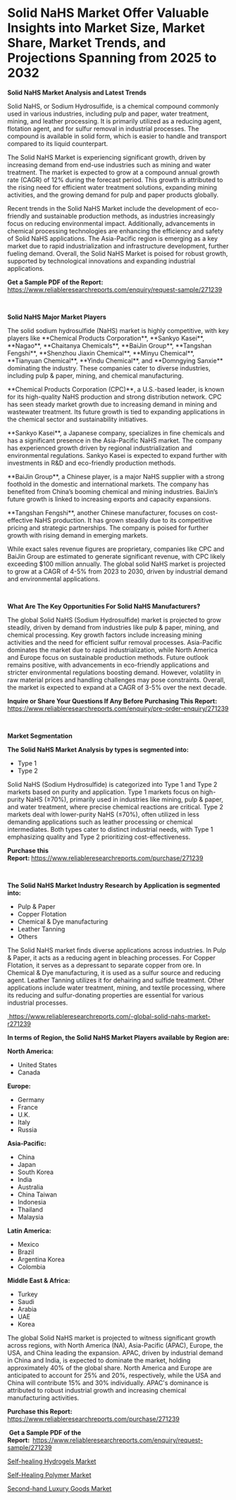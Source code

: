 <p><h1>Solid NaHS Market Offer Valuable Insights into Market Size, Market Share, Market Trends, and Projections Spanning from 2025 to 2032</h1></p><p><strong>Solid NaHS Market Analysis and Latest Trends</strong></p>
<p><p>Solid NaHS, or Sodium Hydrosulfide, is a chemical compound commonly used in various industries, including pulp and paper, water treatment, mining, and leather processing. It is primarily utilized as a reducing agent, flotation agent, and for sulfur removal in industrial processes. The compound is available in solid form, which is easier to handle and transport compared to its liquid counterpart.</p><p>The Solid NaHS Market is experiencing significant growth, driven by increasing demand from end-use industries such as mining and water treatment. The market is expected to grow at a compound annual growth rate (CAGR) of 12% during the forecast period. This growth is attributed to the rising need for efficient water treatment solutions, expanding mining activities, and the growing demand for pulp and paper products globally.</p><p>Recent trends in the Solid NaHS Market include the development of eco-friendly and sustainable production methods, as industries increasingly focus on reducing environmental impact. Additionally, advancements in chemical processing technologies are enhancing the efficiency and safety of Solid NaHS applications. The Asia-Pacific region is emerging as a key market due to rapid industrialization and infrastructure development, further fueling demand. Overall, the Solid NaHS Market is poised for robust growth, supported by technological innovations and expanding industrial applications.</p></p>
<p><strong>Get a Sample PDF of the Report:&nbsp;</strong> <a href="https://www.reliableresearchreports.com/enquiry/request-sample/271239?utm_campaign=40&utm_medium=2&utm_source=Github&utm_content=ia&utm_term=21012025&utm_id=solid-nahs">https://www.reliableresearchreports.com/enquiry/request-sample/271239</a></p>
<p>&nbsp;</p>
<p><strong>Solid NaHS Major Market Players</strong></p>
<p><p>The solid sodium hydrosulfide (NaHS) market is highly competitive, with key players like **Chemical Products Corporation**, **Sankyo Kasei**, **Nagao**, **Chaitanya Chemicals**, **BaiJin Group**, **Tangshan Fengshi**, **Shenzhou Jiaxin Chemical**, **Minyu Chemical**, **Tianyuan Chemical**, **Yindu Chemical**, and **Domngying Sanxie** dominating the industry. These companies cater to diverse industries, including pulp & paper, mining, and chemical manufacturing.</p><p>**Chemical Products Corporation (CPC)**, a U.S.-based leader, is known for its high-quality NaHS production and strong distribution network. CPC has seen steady market growth due to increasing demand in mining and wastewater treatment. Its future growth is tied to expanding applications in the chemical sector and sustainability initiatives.</p><p>**Sankyo Kasei**, a Japanese company, specializes in fine chemicals and has a significant presence in the Asia-Pacific NaHS market. The company has experienced growth driven by regional industrialization and environmental regulations. Sankyo Kasei is expected to expand further with investments in R&D and eco-friendly production methods.</p><p>**BaiJin Group**, a Chinese player, is a major NaHS supplier with a strong foothold in the domestic and international markets. The company has benefited from China’s booming chemical and mining industries. BaiJin’s future growth is linked to increasing exports and capacity expansions.</p><p>**Tangshan Fengshi**, another Chinese manufacturer, focuses on cost-effective NaHS production. It has grown steadily due to its competitive pricing and strategic partnerships. The company is poised for further growth with rising demand in emerging markets.</p><p>While exact sales revenue figures are proprietary, companies like CPC and BaiJin Group are estimated to generate significant revenue, with CPC likely exceeding $100 million annually. The global solid NaHS market is projected to grow at a CAGR of 4-5% from 2023 to 2030, driven by industrial demand and environmental applications.</p></p>
<p>&nbsp;</p>
<p><strong>What Are The Key Opportunities For Solid NaHS Manufacturers?</strong></p>
<p><p>The global Solid NaHS (Sodium Hydrosulfide) market is projected to grow steadily, driven by demand from industries like pulp & paper, mining, and chemical processing. Key growth factors include increasing mining activities and the need for efficient sulfur removal processes. Asia-Pacific dominates the market due to rapid industrialization, while North America and Europe focus on sustainable production methods. Future outlook remains positive, with advancements in eco-friendly applications and stricter environmental regulations boosting demand. However, volatility in raw material prices and handling challenges may pose constraints. Overall, the market is expected to expand at a CAGR of 3-5% over the next decade.</p></p>
<p><strong>Inquire or Share Your Questions If Any Before Purchasing This Report:</strong> <a href="https://www.reliableresearchreports.com/enquiry/pre-order-enquiry/271239?utm_campaign=40&utm_medium=2&utm_source=Github&utm_content=ia&utm_term=21012025&utm_id=solid-nahs">https://www.reliableresearchreports.com/enquiry/pre-order-enquiry/271239</a></p>
<p>&nbsp;</p>
<p><strong>Market Segmentation</strong></p>
<p><strong>The Solid NaHS Market Analysis by types is segmented into:</strong></p>
<p><ul><li>Type 1</li><li>Type 2</li></ul></p>
<p><p>Solid NaHS (Sodium Hydrosulfide) is categorized into Type 1 and Type 2 markets based on purity and application. Type 1 markets focus on high-purity NaHS (≥70%), primarily used in industries like mining, pulp & paper, and water treatment, where precise chemical reactions are critical. Type 2 markets deal with lower-purity NaHS (≤70%), often utilized in less demanding applications such as leather processing or chemical intermediates. Both types cater to distinct industrial needs, with Type 1 emphasizing quality and Type 2 prioritizing cost-effectiveness.</p></p>
<p><strong>Purchase this Report:&nbsp;</strong><a href="https://www.reliableresearchreports.com/purchase/271239?utm_campaign=40&utm_medium=2&utm_source=Github&utm_content=ia&utm_term=21012025&utm_id=solid-nahs">https://www.reliableresearchreports.com/purchase/271239</a></p>
<p>&nbsp;</p>
<p><strong>The Solid NaHS Market Industry Research by Application is segmented into:</strong></p>
<p><ul><li>Pulp & Paper</li><li>Copper Flotation</li><li>Chemical & Dye manufacturing</li><li>Leather Tanning</li><li>Others</li></ul></p>
<p><p>The Solid NaHS market finds diverse applications across industries. In Pulp & Paper, it acts as a reducing agent in bleaching processes. For Copper Flotation, it serves as a depressant to separate copper from ore. In Chemical & Dye manufacturing, it is used as a sulfur source and reducing agent. Leather Tanning utilizes it for dehairing and sulfide treatment. Other applications include water treatment, mining, and textile processing, where its reducing and sulfur-donating properties are essential for various industrial processes.</p></p>
<p><a href="https://www.reliableresearchreports.com/-global-solid-nahs-market-r271239?utm_campaign=40&utm_medium=2&utm_source=Github&utm_content=ia&utm_term=21012025&utm_id=solid-nahs">&nbsp;https://www.reliableresearchreports.com/-global-solid-nahs-market-r271239</a></p>
<p><strong>In terms of Region, the Solid NaHS Market Players available by Region are:</strong></p>
<p>
    <p> <strong> North America: </strong>
        <ul>
            <li>United States</li>
            <li>Canada</li>
        </ul>
        </p> 
    <p> <strong> Europe: </strong>
        <ul>
            <li>Germany</li>
            <li>France</li>
            <li>U.K.</li>
            <li>Italy</li>
            <li>Russia</li>
        </ul>
        </p> 
    <p> <strong> Asia-Pacific: </strong>
        <ul>
            <li>China</li>
            <li>Japan</li>
            <li>South Korea</li>
            <li>India</li>
            <li>Australia</li>
            <li>China Taiwan</li>
            <li>Indonesia</li>
            <li>Thailand</li>
            <li>Malaysia</li>
        </ul>
        </p> 
    <p> <strong> Latin America: </strong>
        <ul>
            <li>Mexico</li>
            <li>Brazil</li>
            <li>Argentina Korea</li>
            <li>Colombia</li>
        </ul>
        </p> 
    <p> <strong> Middle East & Africa: </strong>
        <ul>
            <li>Turkey</li>
            <li>Saudi</li>
            <li>Arabia</li>
            <li>UAE</li>
            <li>Korea</li>
        </ul>
    </p>
    </p>
<p><p>The global Solid NaHS market is projected to witness significant growth across regions, with North America (NA), Asia-Pacific (APAC), Europe, the USA, and China leading the expansion. APAC, driven by industrial demand in China and India, is expected to dominate the market, holding approximately 40% of the global share. North America and Europe are anticipated to account for 25% and 20%, respectively, while the USA and China will contribute 15% and 30% individually. APAC's dominance is attributed to robust industrial growth and increasing chemical manufacturing activities.</p></p>
<p><strong>Purchase this Report: </strong><a href="https://www.reliableresearchreports.com/purchase/271239?utm_campaign=40&utm_medium=2&utm_source=Github&utm_content=ia&utm_term=21012025&utm_id=solid-nahs">https://www.reliableresearchreports.com/purchase/271239</a></p>
<p>&nbsp;<strong>Get a Sample PDF of the Report:&nbsp;&nbsp;</strong><a href="https://www.reliableresearchreports.com/enquiry/request-sample/271239?utm_campaign=40&utm_medium=2&utm_source=Github&utm_content=ia&utm_term=21012025&utm_id=solid-nahs">https://www.reliableresearchreports.com/enquiry/request-sample/271239</a></p>
<p><strong></strong></p>
<p><p><a href="https://github.com/lvaill871987/Market-Research-Report-List-1/blob/main/self-healing-hydrogels-market.md?utm_campaign=40&utm_medium=2&utm_source=Github&utm_content=ia&utm_term=21012025&utm_id=solid-nahs">Self-healing Hydrogels Market</a></p><p><a href="https://github.com/klaassenmackenzie6/Market-Research-Report-List-1/blob/main/self-healing-polymer-market.md?utm_campaign=40&utm_medium=2&utm_source=Github&utm_content=ia&utm_term=21012025&utm_id=solid-nahs">Self-Healing Polymer Market</a></p><p><a href="https://github.com/tanekacalderon743/Market-Research-Report-List-1/blob/main/second-hand-luxury-goods-market.md?utm_campaign=40&utm_medium=2&utm_source=Github&utm_content=ia&utm_term=21012025&utm_id=solid-nahs">Second-hand Luxury Goods Market</a></p></p>